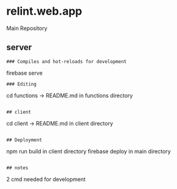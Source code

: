 # relint.web.app
Main Repository

## server
```
### Compiles and hot-reloads for development
```
firebase serve
```
### Editing
```
cd functions
-> README.md in functions directory
```

## client
```
cd client
-> README.md in client directory
```

## Deployment
```
npm run build in client directory
firebase deploy in main directory
```

## notes
```
2 cmd needed for development
```
